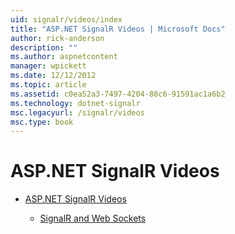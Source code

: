 ```yaml
---
uid: signalr/videos/index
title: "ASP.NET SignalR Videos | Microsoft Docs"
author: rick-anderson
description: ""
ms.author: aspnetcontent
manager: wpickett
ms.date: 12/12/2012
ms.topic: article
ms.assetid: c0ea52a3-7497-4204-88c6-91591ac1a6b2
ms.technology: dotnet-signalr
msc.legacyurl: /signalr/videos
msc.type: book
---
```

ASP.NET SignalR Videos
====================
- [ASP.NET SignalR Videos](getting-started/index.md)

    - [SignalR and Web Sockets](getting-started/signalr-and-web-sockets.md)
